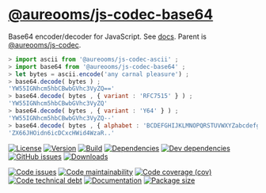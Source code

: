 [@aureooms/js-codec-base64](https://aureooms.github.io/js-codec-base64)
==

Base64 encoder/decoder for JavaScript.
See [docs](https://aureooms.github.io/js-codec-base64/index.html).
Parent is [@aureooms/js-codec](https://github.com/aureooms/js-codec).

```js
> import ascii from '@aureooms/js-codec-ascii' ;
> import base64 from '@aureooms/js-codec-base64' ;
> let bytes = ascii.encode('any carnal pleasure') ;
> base64.decode( bytes ) ;
'YW55IGNhcm5hbCBwbGVhc3VyZQ=='
> base64.decode( bytes , { variant : 'RFC7515' } ) ;
'YW55IGNhcm5hbCBwbGVhc3VyZQ'
> base64.decode( bytes , { variant : 'Y64' } ) ;
'YW55IGNhcm5hbCBwbGVhc3VyZQ--'
> base64.decode( bytes , { alphabet : 'BCDEFGHIJKLMNOPQRSTUVWXYZabcdefghijklmnopqrstuvwxyz0123456789+/A' , padding : '.' } ) ;
'ZX66JHOidn6icDCxcHWid4WzaR..'
```

[![License](https://img.shields.io/github/license/aureooms/js-codec-base64.svg)](https://raw.githubusercontent.com/aureooms/js-codec-base64/main/LICENSE)
[![Version](https://img.shields.io/npm/v/@aureooms/js-codec-base64.svg)](https://www.npmjs.org/package/@aureooms/js-codec-base64)
[![Build](https://img.shields.io/travis/aureooms/js-codec-base64/main.svg)](https://travis-ci.org/aureooms/js-codec-base64/branches)
[![Dependencies](https://img.shields.io/david/aureooms/js-codec-base64.svg)](https://david-dm.org/aureooms/js-codec-base64)
[![Dev dependencies](https://img.shields.io/david/dev/aureooms/js-codec-base64.svg)](https://david-dm.org/aureooms/js-codec-base64?type=dev)
[![GitHub issues](https://img.shields.io/github/issues/aureooms/js-codec-base64.svg)](https://github.com/aureooms/js-codec-base64/issues)
[![Downloads](https://img.shields.io/npm/dm/@aureooms/js-codec-base64.svg)](https://www.npmjs.org/package/@aureooms/js-codec-base64)

[![Code issues](https://img.shields.io/codeclimate/issues/aureooms/js-codec-base64.svg)](https://codeclimate.com/github/aureooms/js-codec-base64/issues)
[![Code maintainability](https://img.shields.io/codeclimate/maintainability/aureooms/js-codec-base64.svg)](https://codeclimate.com/github/aureooms/js-codec-base64/trends/churn)
[![Code coverage (cov)](https://img.shields.io/codecov/c/gh/aureooms/js-codec-base64/main.svg)](https://codecov.io/gh/aureooms/js-codec-base64)
[![Code technical debt](https://img.shields.io/codeclimate/tech-debt/aureooms/js-codec-base64.svg)](https://codeclimate.com/github/aureooms/js-codec-base64/trends/technical_debt)
[![Documentation](https://aureooms.github.io/js-codec-base64/badge.svg)](https://aureooms.github.io/js-codec-base64/source.html)
[![Package size](https://img.shields.io/bundlephobia/minzip/@aureooms/js-codec-base64)](https://bundlephobia.com/result?p=@aureooms/js-codec-base64)
